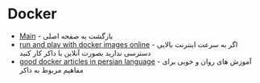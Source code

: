 # Docker 

- [Main](./docker.md) - بازگشت به صفحه اصلی
- [run and play with docker images online](http://play-with-docker.com) - اگر به سرعت اینترنت بالایی دسترسی ندارید بصورت آنلاین با داکر کار کنید
- [good docker articles in persian language](http://elastico.io) - آموزش های روان و خوبی برای مفاهیم مربوط به داکر 
